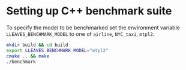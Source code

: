 # Setting up C++ benchmark suite

To specify the model to be benchmarked 
set the environment variable ``LLEAVES_BENCHMARK_MODEL`` to one of
`airline`, `NYC_taxi`, `mtpl2`.

```bash
mkdir build && cd build
export LLEAVES_BENCHMARK_MODEL="mtpl2"
cmake .. && make
./benchmark
```